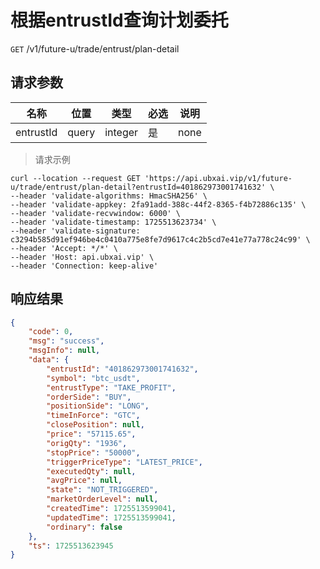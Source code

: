 # 根据entrustId查询计划委托

`GET` /v1/future-u/trade/entrust/plan-detail

## 请求参数

| 名称      | 位置  | 类型    | 必选 | 说明 |
| --------- | ----- | ------- | ---- | ---- |
| entrustId | query | integer | 是   | none |

> 请求示例

```shell
curl --location --request GET 'https://api.ubxai.vip/v1/future-u/trade/entrust/plan-detail?entrustId=401862973001741632' \
--header 'validate-algorithms: HmacSHA256' \
--header 'validate-appkey: 2fa91add-388c-44f2-8365-f4b72886c135' \
--header 'validate-recvwindow: 6000' \
--header 'validate-timestamp: 1725513623734' \
--header 'validate-signature: c3294b585d91ef946be4c0410a775e8fe7d9617c4c2b5cd7e41e77a778c24c99' \
--header 'Accept: */*' \
--header 'Host: api.ubxai.vip' \
--header 'Connection: keep-alive'
```

## 响应结果

```json
{
    "code": 0,
    "msg": "success",
    "msgInfo": null,
    "data": {
        "entrustId": "401862973001741632",
        "symbol": "btc_usdt",
        "entrustType": "TAKE_PROFIT",
        "orderSide": "BUY",
        "positionSide": "LONG",
        "timeInForce": "GTC",
        "closePosition": null,
        "price": "57115.65",
        "origQty": "1936",
        "stopPrice": "50000",
        "triggerPriceType": "LATEST_PRICE",
        "executedQty": null,
        "avgPrice": null,
        "state": "NOT_TRIGGERED",
        "marketOrderLevel": null,
        "createdTime": 1725513599041,
        "updatedTime": 1725513599041,
        "ordinary": false
    },
    "ts": 1725513623945
}
```

